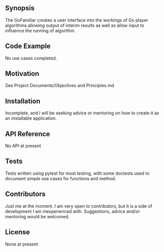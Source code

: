 ## Synopsis

The GoFamiliar creates a user interface into the workings of Go player algorithms allowing output of interim results as well as allow input to influence the running of algorithm.

## Code Example

No use cases completed.

## Motivation

See Project Documents/Objectives and Principles.md

## Installation

Incomplete, and I will be seeking advice or mentoring on how to create it as an installable application.

## API Reference

No API at present

## Tests

Tests written using pytest for most testing, with some doctests used to document simple use cases for functions and method.

## Contributors

Just me at the moment. I am very open to contributors, but it is a side of development I am inexperienced with. Suggestions, advice and/or mentoring would be welcomed.

## License

None at present